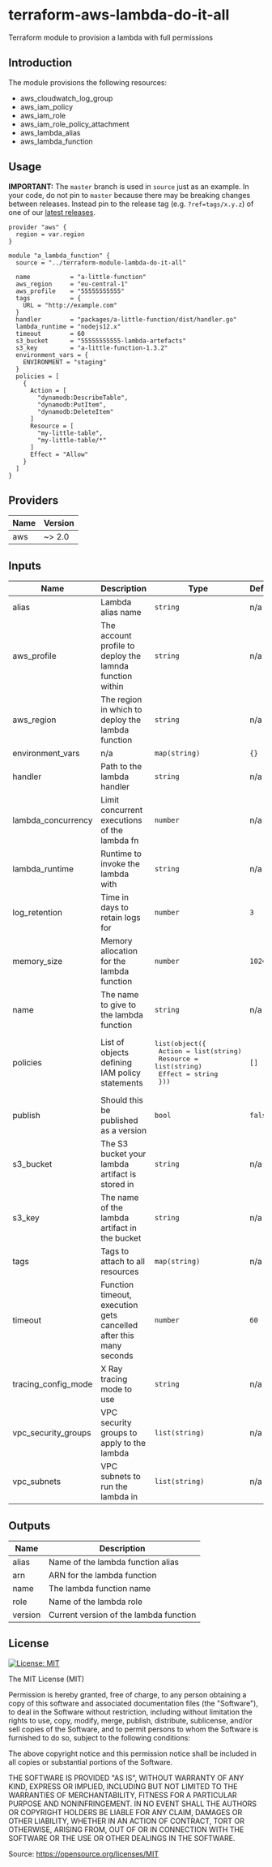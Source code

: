 <!--
Dynamically generated file
Do not modify
To edit the contents of this file, modify the header and footer in the templates directory
-->
# terraform-aws-lambda-do-it-all

Terraform module to provision a lambda with full permissions

## Introduction

The module provisions the following resources:

* aws_cloudwatch_log_group
* aws_iam_policy
* aws_iam_role
* aws_iam_role_policy_attachment
* aws_lambda_alias
* aws_lambda_function

## Usage


**IMPORTANT:** The `master` branch is used in `source` just as an example. In your code, do not pin to `master` because there may be breaking changes between releases.
Instead pin to the release tag (e.g. `?ref=tags/x.y.z`) of one of our [latest releases](https://github.com/bbeesley/terraform-module-lambda-do-it-all/releases).


```hcl
provider "aws" {
  region = var.region
}

module "a_lambda_function" {
  source = "../terraform-module-lambda-do-it-all"

  name           = "a-little-function"
  aws_region     = "eu-central-1"
  aws_profile    = "55555555555"
  tags           = {
    URL = "http://example.com"
  }
  handler        = "packages/a-little-function/dist/handler.go"
  lambda_runtime = "nodejs12.x"
  timeout        = 60
  s3_bucket      = "55555555555-lambda-artefacts"
  s3_key         = "a-little-function-1.3.2"
  environment_vars = {
    ENVIRONMENT = "staging"
  }
  policies = [
    {
      Action = [
        "dynamodb:DescribeTable",
        "dynamodb:PutItem",
        "dynamodb:DeleteItem"
      ]
      Resource = [
        "my-little-table",
        "my-little-table/*"
      ]
      Effect = "Allow"
    }
  ]
}
```

## Providers

| Name | Version |
|------|---------|
| aws | ~> 2.0 |

## Inputs

| Name | Description | Type | Default | Required |
|------|-------------|------|---------|:-----:|
| alias | Lambda alias name | `string` | n/a | yes |
| aws\_profile | The account profile to deploy the lamnda function within | `string` | n/a | yes |
| aws\_region | The region in which to deploy the lambda function | `string` | n/a | yes |
| environment\_vars | n/a | `map(string)` | `{}` | no |
| handler | Path to the lambda handler | `string` | n/a | yes |
| lambda\_concurrency | Limit concurrent executions of the lambda fn | `number` | n/a | yes |
| lambda\_runtime | Runtime to invoke the lambda with | `string` | n/a | yes |
| log\_retention | Time in days to retain logs for | `number` | `3` | no |
| memory\_size | Memory allocation for the lambda function | `number` | `1024` | no |
| name | The name to give to the lambda function | `string` | n/a | yes |
| policies | List of objects defining IAM policy statements | <pre>list(object({<br>    Action   = list(string)<br>    Resource = list(string)<br>    Effect   = string<br>  }))</pre> | `[]` | no |
| publish | Should this be published as a version | `bool` | `false` | no |
| s3\_bucket | The S3 bucket your lambda artifact is stored in | `string` | n/a | yes |
| s3\_key | The name of the lambda artifact in the bucket | `string` | n/a | yes |
| tags | Tags to attach to all resources | `map(string)` | n/a | yes |
| timeout | Function timeout, execution gets cancelled after this many seconds | `number` | `60` | no |
| tracing\_config\_mode | X Ray tracing mode to use | `string` | n/a | yes |
| vpc\_security\_groups | VPC security groups to apply to the lambda | `list(string)` | n/a | yes |
| vpc\_subnets | VPC subnets to run the lambda in | `list(string)` | n/a | yes |

## Outputs

| Name | Description |
|------|-------------|
| alias | Name of the lambda function alias |
| arn | ARN for the lambda function |
| name | The lambda function name |
| role | Name of the lambda role |
| version | Current version of the lambda function |


## License 

[![License: MIT](https://img.shields.io/badge/License-MIT-yellow.svg)](https://opensource.org/licenses/MIT)

The MIT License (MIT)

Permission is hereby granted, free of charge, to any person obtaining a copy
of this software and associated documentation files (the "Software"), to deal
in the Software without restriction, including without limitation the rights
to use, copy, modify, merge, publish, distribute, sublicense, and/or sell
copies of the Software, and to permit persons to whom the Software is
furnished to do so, subject to the following conditions:

The above copyright notice and this permission notice shall be included in
all copies or substantial portions of the Software.

THE SOFTWARE IS PROVIDED "AS IS", WITHOUT WARRANTY OF ANY KIND, EXPRESS OR
IMPLIED, INCLUDING BUT NOT LIMITED TO THE WARRANTIES OF MERCHANTABILITY,
FITNESS FOR A PARTICULAR PURPOSE AND NONINFRINGEMENT. IN NO EVENT SHALL THE
AUTHORS OR COPYRIGHT HOLDERS BE LIABLE FOR ANY CLAIM, DAMAGES OR OTHER
LIABILITY, WHETHER IN AN ACTION OF CONTRACT, TORT OR OTHERWISE, ARISING FROM,
OUT OF OR IN CONNECTION WITH THE SOFTWARE OR THE USE OR OTHER DEALINGS IN
THE SOFTWARE.

Source: <https://opensource.org/licenses/MIT>

